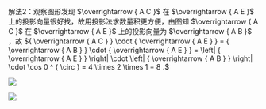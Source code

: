 解法2：观察图形发现 $\overrightarrow { A C }$ 在 $\overrightarrow { A E }$ 上的投影向量很好找，故用投影法求数量积更方便，由图知 $\overrightarrow { A C }$ 在 $\overrightarrow { A E }$ 上的投影向量为 $\overrightarrow { A B }$ ，故 ${ \overrightarrow { A C } } \cdot { \overrightarrow { A E } } = { \overrightarrow { A B } } \cdot { \overrightarrow { A E } } = \left| { \overrightarrow { A E } } \right| \cdot \left| { \overrightarrow { A B } } \right| \cdot \cos 0 ^ { \circ } = 4 \times 2 \times 1 = 8 .$

![](<../../qs_image_DB/第2节 数量积的常见几何方法：方法册+练习册/f515205c1dd2662b423c005b64c8e7468a20b8cfed647a586f31a0d489313b5f.jpg>)

![](<../../qs_image_DB/第2节 数量积的常见几何方法：方法册+练习册/205c99a46671b44787f658c4ca583bb368b9bcfbb24f34aba8e47472714a455e.jpg>)
